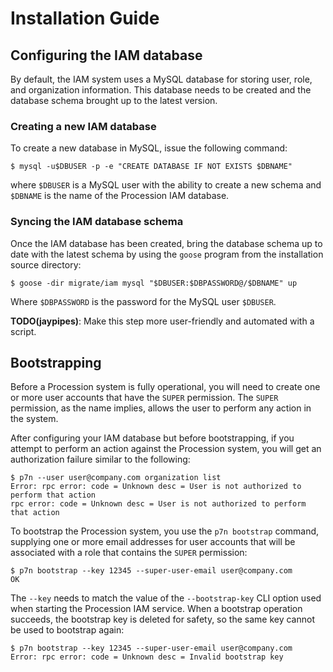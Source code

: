 # Installation Guide


## Configuring the IAM database

By default, the IAM system uses a MySQL database for storing user, role, and
organization information. This database needs to be created and the database
schema brought up to the latest version.

### Creating a new IAM database

To create a new database in MySQL, issue the following command:

```
$ mysql -u$DBUSER -p -e "CREATE DATABASE IF NOT EXISTS $DBNAME"
```

where `$DBUSER` is a MySQL user with the ability to create a new schema and
`$DBNAME` is the name of the Procession IAM database.

### Syncing the IAM database schema

Once the IAM database has been created, bring the database schema up to date
with the latest schema by using the `goose` program from the installation
source directory:

```
$ goose -dir migrate/iam mysql "$DBUSER:$DBPASSWORD@/$DBNAME" up
```

Where `$DBPASSWORD` is the password for the MySQL user `$DBUSER`.

**TODO(jaypipes)**: Make this step more user-friendly and automated with a
script.

## Bootstrapping

Before a Procession system is fully operational, you will need to create one or
more user accounts that have the `SUPER` permission. The `SUPER` permission, as
the name implies, allows the user to perform any action in the system.

After configuring your IAM database but before bootstrapping, if you attempt to
perform an action against the Procession system, you will get an authorization
failure similar to the following:

```
$ p7n --user user@company.com organization list
Error: rpc error: code = Unknown desc = User is not authorized to perform that action
rpc error: code = Unknown desc = User is not authorized to perform that action
```

To bootstrap the Procession system, you use the `p7n bootstrap` command,
supplying one or more email addresses for user accounts that will be associated
with a role that contains the `SUPER` permission:

```
$ p7n bootstrap --key 12345 --super-user-email user@company.com
OK
```

The `--key` needs to match the value of the `--bootstrap-key` CLI option used
when starting the Procession IAM service. When a bootstrap operation succeeds,
the bootstrap key is deleted for safety, so the same key cannot be used to
bootstrap again:

```
$ p7n bootstrap --key 12345 --super-user-email user@company.com 
Error: rpc error: code = Unknown desc = Invalid bootstrap key
```
